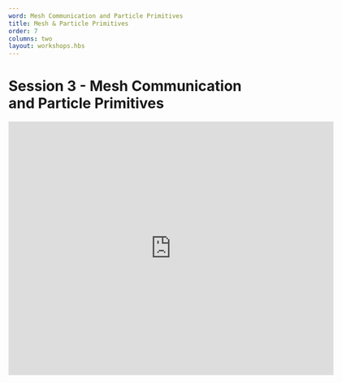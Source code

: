 ```yaml
---
word: Mesh Communication and Particle Primitives
title: Mesh & Particle Primitives
order: 7
columns: two
layout: workshops.hbs
---
```


# Session 3 - Mesh Communication and Particle Primitives

<iframe src="https://www.icloud.com/keynote/0uX6MYmheR5fKUEdtgugWK4MA?embed=true" width="640" height="500" class="video" frameborder="0" allowfullscreen="1" referrer="no-referrer"></iframe>
